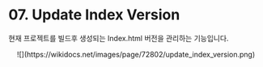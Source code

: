 # 07. Update Index Version  
현재 프로젝트를 빌드후 생성되는 Index.html 버전을 관리하는 기능입니다.

<center>
![](https://wikidocs.net/images/page/72802/update_index_version.png)
</center>